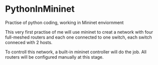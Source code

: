 # PythonInMininet
Practise of python coding, working in Mininet enviornment

This very first practise of me will use mininet to creat a network with four full-meshed routers
and each one connected to one switch, each switch conneced with 2 hosts.

To controll this network, a built-in mininet controller will do the job. All routers will be configured manually at this stage.
